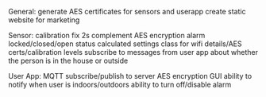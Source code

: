 General:
generate AES certificates for sensors and userapp
create static website for marketing

Sensor:
calibration
fix 2s complement
AES encryption
alarm
locked/closed/open status calculated
settings class for wifi details/AES certs/calibration levels
subscribe to messages from user app about whether the person is in the house or outside

User App:
MQTT subscribe/publish to server
AES encryption
GUI
ability to notify when user is indoors/outdoors
ability to turn off/disable alarm